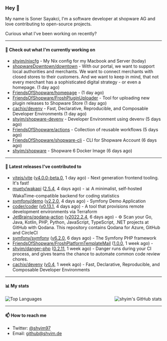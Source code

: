 ### Hey 👋

My name is Soner Sayakci, I'm a software developer at shopware AG and love contributing to open-source projects.

Curious what I've been working on recently?

---

#### 👷 Check out what I'm currently working on

- [shyim/nixcfg](https://github.com/shyim/nixcfg) - My Nix config for my Macbook and Server (today)
- [shopwareDowntown/downtown](https://github.com/shopwareDowntown/downtown) - With our portal, we want to support local authorities and merchants. We want to connect merchants with closed stores to their customers. And we want to keep in mind, that not every merchant has a sophisticated digital strategy - or even a homepage. (1 day ago)
- [FriendsOfShopware/homepage](https://github.com/FriendsOfShopware/homepage) -  (1 day ago)
- [FriendsOfShopware/FroshPluginUploader](https://github.com/FriendsOfShopware/FroshPluginUploader) - Tool for uploading new plugin releases to Shopware Store (1 day ago)
- [cachix/devenv](https://github.com/cachix/devenv) - Fast, Declarative, Reproducible, and Composable Developer Environments (1 day ago)
- [shyim/shopware-devenv](https://github.com/shyim/shopware-devenv) - Developer Environment using devenv (5 days ago)
- [FriendsOfShopware/actions](https://github.com/FriendsOfShopware/actions) - Collection of reusable workflows (5 days ago)
- [FriendsOfShopware/shopware-cli](https://github.com/FriendsOfShopware/shopware-cli) - CLI for Shopware Account (6 days ago)
- [shyim/shopware](https://github.com/shyim/shopware) - Shopware 6 Docker Image (6 days ago)

---

#### 🔭 Latest releases I've contributed to

- [vitejs/vite](https://github.com/vitejs/vite) ([v4.0.0-beta.0](https://github.com/vitejs/vite/releases/tag/v4.0.0-beta.0), 1 day ago) - Next generation frontend tooling. It&#39;s fast!
- [muety/wakapi](https://github.com/muety/wakapi) ([2.5.4](https://github.com/muety/wakapi/releases/tag/2.5.4), 4 days ago) - 📊 A minimalist, self-hosted WakaTime-compatible backend for coding statistics
- [symfony/demo](https://github.com/symfony/demo) ([v2.2.0](https://github.com/symfony/demo/releases/tag/v2.2.0), 4 days ago) - Symfony Demo Application
- [coder/coder](https://github.com/coder/coder) ([v0.13.1](https://github.com/coder/coder/releases/tag/v0.13.1), 4 days ago) - A tool that provisions remote development environments via Terraform
- [JetBrains/qodana-action](https://github.com/JetBrains/qodana-action) ([v2022.2.4](https://github.com/JetBrains/qodana-action/releases/tag/v2022.2.4), 6 days ago) - ⚙️ Scan your Go, Java, Kotlin, PHP, Python, JavaScript, TypeScript, .NET projects at GitHub with Qodana. This repository contains Qodana for Azure, GitHub and CircleCI
- [symfony/symfony](https://github.com/symfony/symfony) ([v6.2.0](https://github.com/symfony/symfony/releases/tag/v6.2.0), 6 days ago) - The Symfony PHP framework
- [FriendsOfShopware/FroshPlatformTemplateMail](https://github.com/FriendsOfShopware/FroshPlatformTemplateMail) ([1.0.0](https://github.com/FriendsOfShopware/FroshPlatformTemplateMail/releases/tag/1.0.0), 1 week ago) - 
- [shyim/danger-php](https://github.com/shyim/danger-php) ([0.2.11](https://github.com/shyim/danger-php/releases/tag/0.2.11), 1 week ago) - Danger runs during your CI process, and gives teams the chance to automate common code review chores.
- [cachix/devenv](https://github.com/cachix/devenv) ([v0.4](https://github.com/cachix/devenv/releases/tag/v0.4), 1 week ago) - Fast, Declarative, Reproducible, and Composable Developer Environments

---

#### 📊 My stats

<img align="right" alt="shyim's GitHub stats" src="https://github-readme-stats.vercel.app/api?username=shyim&count_private=1&show_icons=true&" />

![Top Languages](https://github-readme-stats.vercel.app/api/top-langs/?username=shyim)

---

#### 📫 How to reach me

- Twitter: [@shyim97](https://twitter.com/shyim97)
- Email: [github@shyim.de](mailto://github@shyim.de)
